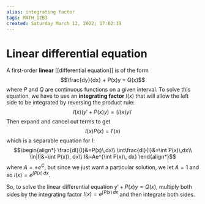 ```yaml
---
alias: integrating factor
tags: MATH_1ZB3
created: Saturday March 12, 2022; 17:02:39 
---
```

# Linear differential equation
A first-order **linear** [[differential equation]] is of the form
$$\frac{dy}{dx} + P(x)y = Q(x)$$
where $P$ and $Q$ are continuous functions on a given interval. To solve this equation, we have to use an **integrating factor** $I(x)$ that will allow the left side to be integrated by reversing the product rule:
$$I(x)(y'+P(x)y)=(I(x)y)'$$
Then expand and cancel out terms to get
$$I(x)P(x)=I'(x)$$
which is a separable equation for $I$:
$$\begin{align*}
\frac{dI}{I}&=P(x)\,dx\\
\int\frac{dI}{I}&=\int P(x)\,dx\\
\ln|I|&=\int P(x)\, dx\\
I&=Ae^{\int P(x)\, dx}
\end{align*}$$
where $A=\pm e^C$, but since we just want a particular solution, we let $A=1$ and so $I(x)=e^{\int P(x)\, dx}$.

So, to solve the linear differential equation $y'+P(x)y=Q(x)$, multiply both sides by the integrating factor $I(x)=e^{\int P(x)\, dx}$ and then integrate both sides.